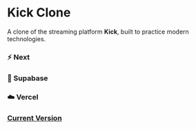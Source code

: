 # Kick Clone

A clone of the streaming platform **Kick**, built to practice modern technologies.

### ⚡ Next

### 🔐 Supabase

### ☁️ Vercel

### [Current Version](https://kick-clone-r133va5h7-riccardos-projects-edda344d.vercel.app/)
